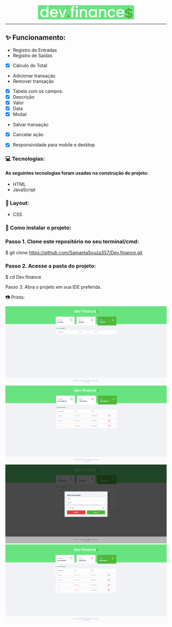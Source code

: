  <div style="display:flex; align-items:center;justify-content:center;"><img src="./imagens/logo_devFinance.png" /></div>

--------------------------------------------------------------------------------

## ✨ Funcionamento:
-  Registro de Entradas
-  Registro de Saídas
- [x] Cálculo do Total
-  Adicionar transação
-   Remover transação
- [x] Tabela com os campos:
- [x] Descrição
- [x] Valor
- [x] Data
 - [x]  Modal:
-  Salvar transação
- [x]  Cancelar ação
- [x]  Responsividade para mobile e desktop


###  💻 Tecnologias:
#### As seguintes tecnologias foram usadas na construção do projeto:

* HTML
* JavaScript


### 🎨 Layout:
- CSS


### 📂 Como instalar o projeto:
### Passo 1. Clone este repositório no seu terminal/cmd:

$ git clone https://github.com/SamantaSouza357/Dev.finance.git


### Passo 2. Acesse a pasta do projeto:

$ cd Dev.finance

Passo 3. Abra o projeto em sua IDE preferida.

📷 Prints:

 <div style="text-align:center"><img src="./imagens/img1.png" /></div>
  <div style="text-align:center"><img src="./imagens/img2.png" /></div>
   <div style="text-align:center"><img src="./imagens/img3.png" /></div>
    <div style="text-align:center"><img src="./imagens/img4.png" /></div>